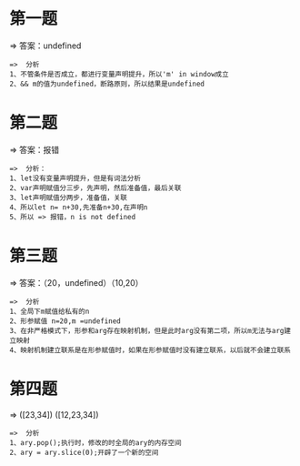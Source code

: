 # 第一题

=> 	答案：undefined

```
=>	分析
1、不管条件是否成立，都进行变量声明提升，所以'm' in window成立
2、&& m的值为undefined，断路原则，所以结果是undefined
```

# 第二题

=>	答案：报错

```
=>	分析：
1、let没有变量声明提升，但是有词法分析
2、var声明赋值分三步，先声明，然后准备值，最后关联
3、let声明赋值分两步，准备值，关联
4、所以let n= n+30,先准备n+30,在声明n
5、所以 => 报错，n is not defined
```

# 第三题

=>	答案：（20，undefined）（10,20）

```
=>	分析
1、全局下m赋值给私有的n
2、形参赋值 n=20,m =undefined
3、在非严格模式下，形参和arg存在映射机制，但是此时arg没有第二项，所以m无法与arg建立映射
4、映射机制建立联系是在形参赋值时，如果在形参赋值时没有建立联系，以后就不会建立联系
```

# 第四题

=>	([23,34])	([12,23,34])

```
=>	分析
1、ary.pop();执行时，修改的时全局的ary的内存空间
2、ary = ary.slice(0);开辟了一个新的空间
```

